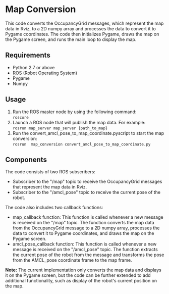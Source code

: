 <!DOCTYPE html>
<html>
  <head>
    <meta charset="UTF-8">
  </head>
  <body>
    <h1>Map Conversion</h1>
    <p>
      This code converts the OccupancyGrid messages, which represent the map data in Rviz, to a 2D numpy array and processes the data to convert it to Pygame coordinates. The code then initializes Pygame, draws the map on the Pygame screen, and runs the main loop to display the map.
    </p>
    <h2>Requirements</h2>
    <ul>
      <li>Python 2.7 or above</li>
      <li>ROS (Robot Operating System)</li>
      <li>Pygame</li>
      <li>Numpy</li>
    </ul>
    <h2>Usage</h2>
    <ol>
      <li>Run the ROS master node by using the following command:<br>
        <code>roscore</code>
      </li>
      <li>Launch a ROS node that will publish the map data. For example:<br>
        <code>rosrun map_server map_server {path_to_map}</code>
      </li>
      <li>Run the convert_amcl_pose_to_map_coordinate.pyscript to start the map conversion:<br>
        <code>rosrun  map_conversion convert_amcl_pose_to_map_coordinate.py</code>
      </li>
    </ol>
    <h2>Components</h2>
    <p>
      The code consists of two ROS subscribers:
    </p>
    <ul>
      <li>Subscriber to the "/map" topic to receive the OccupancyGrid messages that represent the map data in Rviz.</li>
      <li>Subscriber to the "/amcl_pose" topic to receive the current pose of the robot.</li>
    </ul>
    <p>
      The code also includes two callback functions:
    </p>
    <ul>
      <li>map_callback function: This function is called whenever a new message is received on the "/map" topic. The function converts the map data from the OccupancyGrid message to a 2D numpy array, processes the data to convert it to Pygame coordinates, and draws the map on the Pygame screen.</li>
      <li>amcl_pose_callback function: This function is called whenever a new message is received on the "/amcl_pose" topic. The function extracts the current pose of the robot from the message and transforms the pose from the AMCL_pose coordinate frame to the map frame.</li>
    </ul>
    <p>
      <strong>Note:</strong> The current implementation only converts the map data and displays it on the Pygame screen, but the code can be further extended to add additional functionality, such as display of the robot's current position on the map.
    </p>
  </body>
</html>
